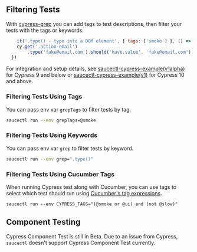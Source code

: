 ## Filtering Tests

With [cypress-grep](https://github.com/cypress-io/cypress-grep) you can add tags to test descriptions, then filter your tests with the tags or keywords.

```javascript
	it('.type() - type into a DOM element', { tags: ['smoke'] }, () => {
    cy.get('.action-email')
        .type('fake@email.com').should('have.value', 'fake@email.com')
  })
```
For integration and setup details, see [saucectl-cypress-example(v1alpha)](https://github.com/saucelabs/saucectl-cypress-example/tree/main/v1alpha/examples/cypress-grep) for Cypress 9 and below or [saucectl-cypress-example(v1)](https://github.com/saucelabs/saucectl-cypress-example/tree/main/v1/examples/cypress-grep) for Cypress 10 and above.

### Filtering Tests Using Tags

You can pass env var `grepTags` to filter tests by tag.

```bash
saucectl run --env grepTags=@smoke
```

### Filtering Tests Using Keywords

You can pass env var `grep` to filter tests by keyword.

```bash
saucectl run --env grep=".type()"
```

### Filtering Tests Using Cucumber Tags

When running Cypress test along with Cucumber, you can use tags to select which test should run using [Cucumber's tag expressions](https://cucumber.io/docs/cucumber/api/?lang=javascript#tags).

```
saucectl run --env CYPRESS_TAGS="(@smoke or @ui) and (not @slow)"
```

## Component Testing

Cypress Component Test is still in Beta. Due to an issue from Cypress, `saucectl` doesn't support Cypress Component Test currently.
